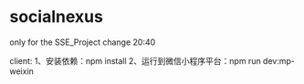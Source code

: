 <!--
 * @Author: 19875196595 2458190458@qq.com
 * @Date: 2024-03-18 20:25:27
 * @LastEditors: 19875196595 2458190458@qq.com
 * @LastEditTime: 2024-03-18 22:19:12
 * @FilePath: \socialnexus\README.md
 * @Description: 这是默认设置,请设置`customMade`, 打开koroFileHeader查看配置 进行设置: https://github.com/OBKoro1/koro1FileHeader/wiki/%E9%85%8D%E7%BD%AE
-->
# socialnexus
only for the SSE_Project
change 20:40

client:
1、安装依赖：npm install
2、运行到微信小程序平台：npm run dev:mp-weixin